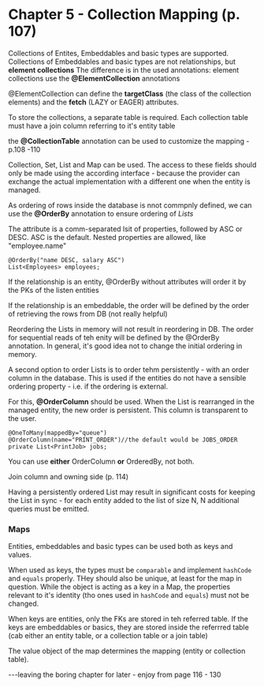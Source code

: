# Chapter 5 - Collection Mapping (p. 107)

Collections of Entites, Embeddables and basic types are supported.
Collections of Embeddables and basic types are not relationships, but **element collections**
The difference is in the used annotations: element collections use the **@ElementCollection** annotations

@ElementCollection can define the **targetClass** (the class of the collection elements) and the **fetch** (LAZY or EAGER) attributes.

To store the collections, a separate table is required. Each collection table must have a join column referring to it's entity table

the **@CollectionTable** annotation can be used to customize the mapping - p.108 -110

Collection, Set, List and Map can be used. The access to these fields should only be made using the according interface - because the provider can exchange the actual implementation with a different one when the entity is managed.

As ordering of rows inside the database is nnot commpnly defined, we can use the **@OrderBy** annotation to ensure ordering of _Lists_

The attribute is a comm-separated lsit of properties, followed by ASC or DESC. ASC is the default. Nested properties are allowed, like "employee.name"

    @OrderBy("name DESC, salary ASC")
    List<Employees> employees;

If the relationship is an entity, @OrderBy without attributes will order it by the PKs of the listen entities

If the relationship is an embeddable, the order will be defined by the order of retrieving the rows from DB (not really helpful)

Reordering the Lists in memory will not result in reordering in DB. The order for sequential reads of teh enity will be defined by the @OrderBy annotation. In general, it's good idea not to change the initial ordering in memory.

A second option to order Lists is to order tehm persistently - with an order column in the database. This is used if the entities do not have a sensible ordering property - i.e. if the ordering is external.

For this, **@OrderColumn** should be used. When the List is rearranged in the managed entity, the new order is persistent. This column is transparent to the user.

    @OneToMany(mappedBy="queue")
    @OrderColumn(name="PRINT_ORDER")//the default would be JOBS_ORDER
    private List<PrintJob> jobs;

You can use **either** OrderColumn **or** OrderedBy, not both.

Join column and owning side (p. 114)

Having a persistently ordered List may result in significant costs for keeping the List in sync - for each entity added to the list of size N, N additional queries must be emitted.

### Maps

Entities, embeddables and basic types can be used both as keys and values.

When used as keys, the types must be `comparable` and implement `hashCode` and `equals` properly. THey should also be unique, at least for the map in question. While the object is acting as a key in a Map, the properties relevant to it's identity (tho ones used in `hashCode` and `equals`) must not be changed. 

When keys are entities, only the FKs are stored in teh referred table. If the keys are embeddables or basics, they are stored inside the referrred table (cab either an entity table, or a collection table or a join table) 

The value object of the map determines the mapping (entity or collection table).

---leaving the boring chapter for later - enjoy from page 116 - 130 





